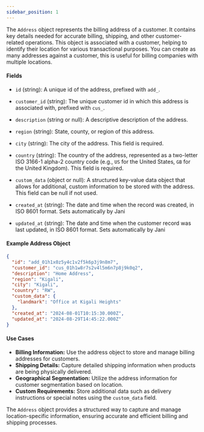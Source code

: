 ```yaml
---
sidebar_position: 1
---
```


The `Address` object represents the billing address of a customer. It contains key details needed for accurate billing, shipping, and other customer-related operations. This object is associated with a customer, helping to identify their location for various transactional purposes. You can create as many addresses against a customer, this is useful for billing companies with multiple locations.

#### Fields

- `id` (string): A unique id of the address, prefixed with `add_`.

- `customer_id` (string): The unique customer id in which this address is associated with, prefixed with `cus_`.

- `description` (string or null): A descriptive description of the address.

- `region` (string): State, county, or region of this address.

- `city` (string): The city of the address. This field is required.

- `country` (string): The country of the address, represented as a two-letter ISO 3166-1 alpha-2 country code (e.g., `US` for the United States, `GB` for the United Kingdom). This field is required.

- `custom_data` (object or null): A structured key-value data object that allows for additional, custom information to be stored with the address. This field can be null if not used.

- `created_at` (string): The date and time when the record was created, in ISO 8601 format. Sets automatically by Jani

- `updated_at` (string): The date and time when the customer record was last updated, in ISO 8601 format. Sets automatically by Jani

#### Example Address Object

```json
{
  "id": "add_01h1x0z5y4c1v2f5k6p3j9n8m7",
  "customer_id": "cus_01h1w8r7s2v4l5m6n7p8j9k0q2",
  "description": "Home Address",
  "region": "Kigali",
  "city": "Kigali",
  "country": "RW",
  "custom_data": {
    "landmark": "Office at Kigali Heights"
  },
  "created_at": "2024-08-01T10:15:30.000Z",
  "updated_at": "2024-08-29T14:45:22.000Z"
}
```

#### Use Cases

- **Billing Information:** Use the address object to store and manage billing addresses for customers.
- **Shipping Details:** Capture detailed shipping information when products are being physically delivered.
- **Geographical Segmentation:** Utilize the address information for customer segmentation based on location.
- **Custom Requirements:** Store additional data such as delivery instructions or special notes using the `custom_data` field.

The `Address` object provides a structured way to capture and manage location-specific information, ensuring accurate and efficient billing and shipping processes.
